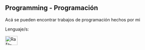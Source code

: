 ## Programming - Programación

Acá se pueden encontrar trabajos de programación hechos por mi

Lenguaje/s:
  
 <div style="display: inline_block">
  <img align="center" alt="Rafa-Java" height="30" width="40" src="https://cdn.jsdelivr.net/gh/devicons/devicon/icons/java/java-original.svg">
</div>
